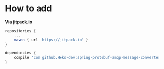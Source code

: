 # How to add
**Via jitpack.io**
```gradle
repositories {
    ...
    maven { url 'https://jitpack.io' }
}

dependencies {
    compile 'com.github.Heks-dev:spring-protobuf-amqp-message-converter:1.0.1'
}
```
